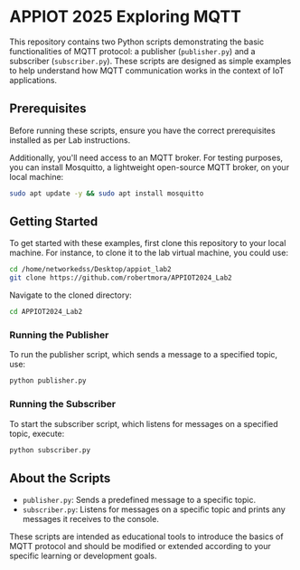 # APPIOT 2025 Exploring MQTT

This repository contains two Python scripts demonstrating the basic functionalities of MQTT protocol: a publisher (`publisher.py`) and a subscriber (`subscriber.py`). These scripts are designed as simple examples to help understand how MQTT communication works in the context of IoT applications.

## Prerequisites

Before running these scripts, ensure you have the correct prerequisites installed as per Lab instructions.

Additionally, you'll need access to an MQTT broker. For testing purposes, you can install Mosquitto, a lightweight open-source MQTT broker, on your local machine:

```bash
sudo apt update -y && sudo apt install mosquitto
```

## Getting Started

To get started with these examples, first clone this repository to your local machine. For instance, to clone it to the lab virtual machine, you could use:

```bash
cd /home/networkedss/Desktop/appiot_lab2
git clone https://github.com/robertmora/APPIOT2024_Lab2
```

Navigate to the cloned directory:

```bash
cd APPIOT2024_Lab2
```

### Running the Publisher

To run the publisher script, which sends a message to a specified topic, use:

```bash
python publisher.py
```

### Running the Subscriber

To start the subscriber script, which listens for messages on a specified topic, execute:

```bash
python subscriber.py
```

## About the Scripts

- `publisher.py`: Sends a predefined message to a specific topic.
- `subscriber.py`: Listens for messages on a specific topic and prints any messages it receives to the console.

These scripts are intended as educational tools to introduce the basics of MQTT protocol and should be modified or extended according to your specific learning or development goals.

